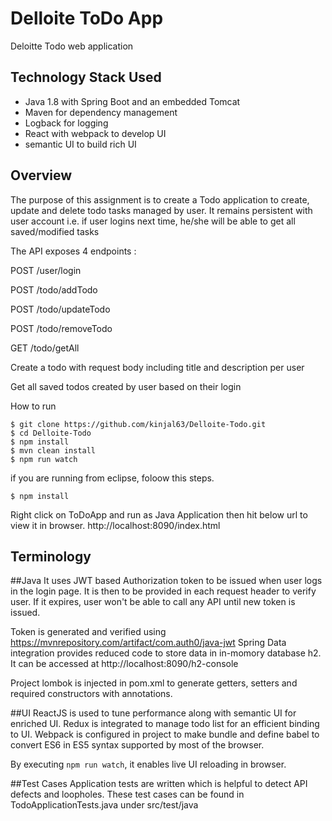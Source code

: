 # Delloite ToDo App
Deloitte Todo web application

## Technology Stack Used
* Java 1.8 with Spring Boot and an embedded Tomcat
* Maven for dependency management
* Logback for logging
* React with webpack to develop UI
* semantic UI to build rich UI

## Overview
The purpose of this assignment is to create a Todo application to create, update and delete todo tasks managed by user.
It remains persistent with user account i.e. if user logins next time, he/she will be able to get all saved/modified tasks

The API exposes 4 endpoints :

POST /user/login

POST /todo/addTodo

POST /todo/updateTodo

POST /todo/removeTodo

GET /todo/getAll

Create a todo with request body including title and description per user

Get all saved todos created by user based on their login

How to run
```
$ git clone https://github.com/kinjal63/Delloite-Todo.git
$ cd Delloite-Todo
$ npm install
$ mvn clean install
$ npm run watch
```

if you are running from eclipse, foloow this steps.
```
$ npm install
```
Right click on ToDoApp and run as Java Application then hit below url to view it in browser.
http://localhost:8090/index.html

## Terminology
##Java
It uses JWT based Authorization token to be issued when user logs in the login page. It is then to be provided in each request header to verify user. If it expires, user won't be able to call any API until new token is issued.

Token is generated and verified using https://mvnrepository.com/artifact/com.auth0/java-jwt
Spring Data integration provides reduced code to store data in in-momory database h2. It can be accessed at http://localhost:8090/h2-console

Project lombok is injected in pom.xml to generate getters, setters and required constructors with annotations.

##UI
ReactJS is used to tune performance along with semantic UI for enriched UI.
Redux is integrated to manage todo list for an efficient binding to UI.
Webpack is configured in project to make bundle and define babel to convert ES6 in ES5 syntax supported by most of the browser.

By executing `npm run watch`, it enables live UI reloading in browser.

##Test Cases
Application tests are written which is helpful to detect API defects and loopholes. These test cases can be found in TodoApplicationTests.java under src/test/java

